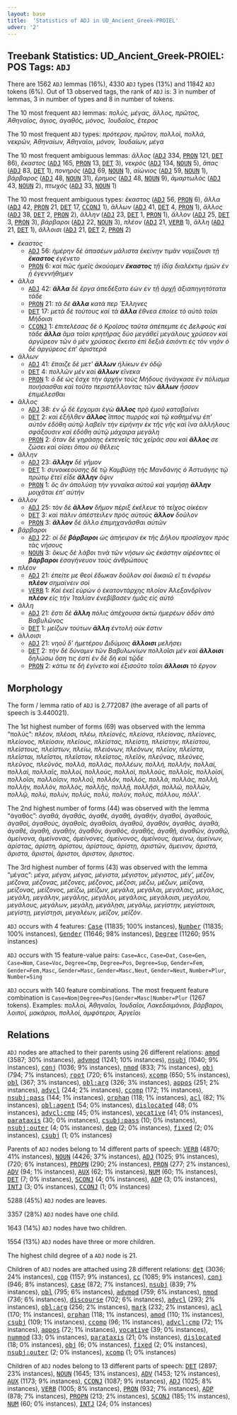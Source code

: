 ```yaml
---
layout: base
title:  'Statistics of ADJ in UD_Ancient_Greek-PROIEL'
udver: '2'
---
```


## Treebank Statistics: UD_Ancient_Greek-PROIEL: POS Tags: `ADJ`

There are 1562 `ADJ` lemmas (16%), 4330 `ADJ` types (13%) and 11842 `ADJ` tokens (6%).
Out of 13 observed tags, the rank of `ADJ` is: 3 in number of lemmas, 3 in number of types and 8 in number of tokens.

The 10 most frequent `ADJ` lemmas: <em>πολύς, μέγας, ἄλλος, πρῶτος, Ἀθηναῖος, ἅγιος, ἀγαθός, μόνος, Ἰουδαῖος, ἕτερος</em>

The 10 most frequent `ADJ` types:  <em>πρότερον, πρῶτον, πολλοὶ, πολλὰ, νεκρῶν, Ἀθηναίων, Ἀθηναῖοι, μόνον, Ἰουδαίων, μέγα</em>

The 10 most frequent ambiguous lemmas: <em>ἄλλος</em> (<tt><a href="grc_proiel-pos-ADJ.html">ADJ</a></tt> 334, <tt><a href="grc_proiel-pos-PRON.html">PRON</a></tt> 121, <tt><a href="grc_proiel-pos-DET.html">DET</a></tt> 86), <em>ἕκαστος</em> (<tt><a href="grc_proiel-pos-ADJ.html">ADJ</a></tt> 165, <tt><a href="grc_proiel-pos-PRON.html">PRON</a></tt> 13, <tt><a href="grc_proiel-pos-DET.html">DET</a></tt> 3), <em>νεκρός</em> (<tt><a href="grc_proiel-pos-ADJ.html">ADJ</a></tt> 134, <tt><a href="grc_proiel-pos-NOUN.html">NOUN</a></tt> 5), <em>ἅπας</em> (<tt><a href="grc_proiel-pos-ADJ.html">ADJ</a></tt> 83, <tt><a href="grc_proiel-pos-DET.html">DET</a></tt> 1), <em>πονηρός</em> (<tt><a href="grc_proiel-pos-ADJ.html">ADJ</a></tt> 69, <tt><a href="grc_proiel-pos-NOUN.html">NOUN</a></tt> 1), <em>αἰώνιος</em> (<tt><a href="grc_proiel-pos-ADJ.html">ADJ</a></tt> 59, <tt><a href="grc_proiel-pos-NOUN.html">NOUN</a></tt> 1), <em>βάρβαρος</em> (<tt><a href="grc_proiel-pos-ADJ.html">ADJ</a></tt> 48, <tt><a href="grc_proiel-pos-NOUN.html">NOUN</a></tt> 31), <em>ἔρημος</em> (<tt><a href="grc_proiel-pos-ADJ.html">ADJ</a></tt> 48, <tt><a href="grc_proiel-pos-NOUN.html">NOUN</a></tt> 9), <em>ἁμαρτωλός</em> (<tt><a href="grc_proiel-pos-ADJ.html">ADJ</a></tt> 43, <tt><a href="grc_proiel-pos-NOUN.html">NOUN</a></tt> 2), <em>πτωχός</em> (<tt><a href="grc_proiel-pos-ADJ.html">ADJ</a></tt> 33, <tt><a href="grc_proiel-pos-NOUN.html">NOUN</a></tt> 1)

The 10 most frequent ambiguous types:  <em>ἕκαστος</em> (<tt><a href="grc_proiel-pos-ADJ.html">ADJ</a></tt> 56, <tt><a href="grc_proiel-pos-PRON.html">PRON</a></tt> 6), <em>ἄλλα</em> (<tt><a href="grc_proiel-pos-ADJ.html">ADJ</a></tt> 42, <tt><a href="grc_proiel-pos-PRON.html">PRON</a></tt> 21, <tt><a href="grc_proiel-pos-DET.html">DET</a></tt> 17, <tt><a href="grc_proiel-pos-CCONJ.html">CCONJ</a></tt> 1), <em>ἄλλων</em> (<tt><a href="grc_proiel-pos-ADJ.html">ADJ</a></tt> 41, <tt><a href="grc_proiel-pos-DET.html">DET</a></tt> 4, <tt><a href="grc_proiel-pos-PRON.html">PRON</a></tt> 1), <em>ἄλλος</em> (<tt><a href="grc_proiel-pos-ADJ.html">ADJ</a></tt> 38, <tt><a href="grc_proiel-pos-DET.html">DET</a></tt> 2, <tt><a href="grc_proiel-pos-PRON.html">PRON</a></tt> 2), <em>ἄλλην</em> (<tt><a href="grc_proiel-pos-ADJ.html">ADJ</a></tt> 23, <tt><a href="grc_proiel-pos-DET.html">DET</a></tt> 1, <tt><a href="grc_proiel-pos-PRON.html">PRON</a></tt> 1), <em>ἄλλον</em> (<tt><a href="grc_proiel-pos-ADJ.html">ADJ</a></tt> 25, <tt><a href="grc_proiel-pos-DET.html">DET</a></tt> 3, <tt><a href="grc_proiel-pos-PRON.html">PRON</a></tt> 3), <em>βάρβαροι</em> (<tt><a href="grc_proiel-pos-ADJ.html">ADJ</a></tt> 22, <tt><a href="grc_proiel-pos-NOUN.html">NOUN</a></tt> 3), <em>πλέον</em> (<tt><a href="grc_proiel-pos-ADJ.html">ADJ</a></tt> 21, <tt><a href="grc_proiel-pos-VERB.html">VERB</a></tt> 1), <em>ἄλλη</em> (<tt><a href="grc_proiel-pos-ADJ.html">ADJ</a></tt> 21, <tt><a href="grc_proiel-pos-DET.html">DET</a></tt> 1), <em>ἄλλοισι</em> (<tt><a href="grc_proiel-pos-ADJ.html">ADJ</a></tt> 21, <tt><a href="grc_proiel-pos-DET.html">DET</a></tt> 2, <tt><a href="grc_proiel-pos-PRON.html">PRON</a></tt> 2)


* <em>ἕκαστος</em>
  * <tt><a href="grc_proiel-pos-ADJ.html">ADJ</a></tt> 56: <em>ἡμέρην δὲ ἁπασέων μάλιστα ἐκείνην τιμᾶν νομίζουσι τῇ <b>ἕκαστος</b> ἐγένετο</em>
  * <tt><a href="grc_proiel-pos-PRON.html">PRON</a></tt> 6: <em>καὶ πῶς ἡμεῖς ἀκούομεν <b>ἕκαστος</b> τῇ ἰδίᾳ διαλέκτῳ ἡμῶν ἐν ᾗ ἐγεννήθημεν</em>
* <em>ἄλλα</em>
  * <tt><a href="grc_proiel-pos-ADJ.html">ADJ</a></tt> 42: <em><b>ἄλλα</b> δὲ ἔργα ἀπεδέξατο ἐὼν ἐν τῇ ἀρχῇ ἀξιαπηγητότατα τάδε</em>
  * <tt><a href="grc_proiel-pos-PRON.html">PRON</a></tt> 21: <em>τὰ δὲ <b>ἄλλα</b> κατά περ Ἕλληνες</em>
  * <tt><a href="grc_proiel-pos-DET.html">DET</a></tt> 17: <em>μετὰ δὲ τούτους καὶ τὰ <b>ἄλλα</b> ἔθνεα ἐποίεε τὸ αὐτὸ τοῖσι Μήδοισι</em>
  * <tt><a href="grc_proiel-pos-CCONJ.html">CCONJ</a></tt> 1: <em>ἐπιτελέσας δὲ ὁ Κροῖσος ταῦτα ἀπέπεμπε ἐς Δελφούς καὶ τάδε <b>ἄλλα</b> ἅμα τοῖσι κρητῆρας δύο μεγάθεϊ μεγάλους χρύσεον καὶ ἀργύρεον τῶν ὁ μὲν χρύσεος ἔκειτο ἐπὶ δεξιὰ ἐσιόντι ἐς τὸν νηόν ὁ δὲ ἀργύρεος ἐπ’ ἀριστερά</em>
* <em>ἄλλων</em>
  * <tt><a href="grc_proiel-pos-ADJ.html">ADJ</a></tt> 41: <em>ἔπαιζε δὲ μετ’ <b>ἄλλων</b> ἡλίκων ἐν ὁδῷ</em>
  * <tt><a href="grc_proiel-pos-DET.html">DET</a></tt> 4: <em>πολλῶν μὲν καὶ <b>ἄλλων</b> εἵνεκα</em>
  * <tt><a href="grc_proiel-pos-PRON.html">PRON</a></tt> 1: <em>ὁ δὲ ὡς ἔσχε τὴν ἀρχήν τοὺς Μήδους ἠνάγκασε ἓν πόλισμα ποιήσασθαι καὶ τοῦτο περιστέλλοντας τῶν <b>ἄλλων</b> ἧσσον ἐπιμέλεσθαι</em>
* <em>ἄλλος</em>
  * <tt><a href="grc_proiel-pos-ADJ.html">ADJ</a></tt> 38: <em>ἐν ᾧ δὲ ἔρχομαι ἐγὼ <b>ἄλλος</b> πρὸ ἐμοῦ καταβαίνει</em>
  * <tt><a href="grc_proiel-pos-DET.html">DET</a></tt> 2: <em>καὶ ἐξῆλθεν <b>ἄλλος</b> ἵππος πυρρός καὶ τῷ καθημένῳ ἐπ’ αὐτὸν ἐδόθη αὐτῷ λαβεῖν τὴν εἰρήνην ἐκ τῆς γῆς καὶ ἵνα ἀλλήλους σφάξουσιν καὶ ἐδόθη αὐτῷ μάχαιρα μεγάλη</em>
  * <tt><a href="grc_proiel-pos-PRON.html">PRON</a></tt> 2: <em>ὅταν δὲ γηράσῃς ἐκτενεῖς τὰς χεῖράς σου καὶ <b>ἄλλος</b> σε ζώσει καὶ οἴσει ὅπου οὐ θέλεις</em>
* <em>ἄλλην</em>
  * <tt><a href="grc_proiel-pos-ADJ.html">ADJ</a></tt> 23: <em><b>ἄλλην</b> δὲ γῆμον</em>
  * <tt><a href="grc_proiel-pos-DET.html">DET</a></tt> 1: <em>συνοικεούσης δὲ τῷ Καμβύσῃ τῆς Μανδάνης ὁ Ἀστυάγης τῷ πρώτῳ ἔτεϊ εἶδε <b>ἄλλην</b> ὄψιν</em>
  * <tt><a href="grc_proiel-pos-PRON.html">PRON</a></tt> 1: <em>ὃς ἂν ἀπολύσῃ τὴν γυναῖκα αὐτοῦ καὶ γαμήσῃ <b>ἄλλην</b> μοιχᾶται ἐπ’ αὐτήν</em>
* <em>ἄλλον</em>
  * <tt><a href="grc_proiel-pos-ADJ.html">ADJ</a></tt> 25: <em>τὸν δὲ <b>ἄλλον</b> δῆμον πέριξ ἐκέλευε τὸ τεῖχος οἰκέειν</em>
  * <tt><a href="grc_proiel-pos-DET.html">DET</a></tt> 3: <em>καὶ πάλιν ἀπέστειλεν πρὸς αὐτοὺς <b>ἄλλον</b> δοῦλον</em>
  * <tt><a href="grc_proiel-pos-PRON.html">PRON</a></tt> 3: <em><b>ἄλλον</b> δὲ ἄλλο ἐπιμηχανᾶσθαι αὐτῶν</em>
* <em>βάρβαροι</em>
  * <tt><a href="grc_proiel-pos-ADJ.html">ADJ</a></tt> 22: <em>οἱ δὲ <b>βάρβαροι</b> ὡς ἀπήειραν ἐκ τῆς Δήλου προσῖσχον πρὸς τὰς νήσους</em>
  * <tt><a href="grc_proiel-pos-NOUN.html">NOUN</a></tt> 3: <em>ὅκως δὲ λάβοι τινὰ τῶν νήσων ὡς ἑκάστην αἱρέοντες οἱ <b>βάρβαροι</b> ἐσαγήνευον τοὺς ἀνθρώπους</em>
* <em>πλέον</em>
  * <tt><a href="grc_proiel-pos-ADJ.html">ADJ</a></tt> 21: <em>ἐπείτε με θεοὶ ἔδωκαν δοῦλον σοί δικαιῶ εἴ τι ἐνορέω <b>πλέον</b> σημαίνειν σοί</em>
  * <tt><a href="grc_proiel-pos-VERB.html">VERB</a></tt> 1: <em>Καὶ ἐκεῖ εὑρὼν ὁ ἑκατοντάρχης πλοῖον Ἀλεξανδρῖνον <b>πλέον</b> εἰς τὴν Ἰταλίαν ἐνεβίβασεν ἡμᾶς εἰς αὐτό</em>
* <em>ἄλλη</em>
  * <tt><a href="grc_proiel-pos-ADJ.html">ADJ</a></tt> 21: <em>ἔστι δὲ <b>ἄλλη</b> πόλις ἀπέχουσα ὀκτὼ ἡμερέων ὁδὸν ἀπὸ Βαβυλῶνος</em>
  * <tt><a href="grc_proiel-pos-DET.html">DET</a></tt> 1: <em>μείζων τούτων <b>ἄλλη</b> ἐντολὴ οὐκ ἔστιν</em>
* <em>ἄλλοισι</em>
  * <tt><a href="grc_proiel-pos-ADJ.html">ADJ</a></tt> 21: <em>νηοῦ δ’ ἡμετέρου Διδύμοις <b>ἄλλοισι</b> μελήσει</em>
  * <tt><a href="grc_proiel-pos-DET.html">DET</a></tt> 2: <em>τὴν δὲ δύναμιν τῶν Βαβυλωνίων πολλοῖσι μὲν καὶ <b>ἄλλοισι</b> δηλώσω ὅση τις ἐστί ἐν δὲ δὴ καὶ τῷδε</em>
  * <tt><a href="grc_proiel-pos-PRON.html">PRON</a></tt> 2: <em>κάτω τε δὴ ἐγίνετο καὶ ἐξισοῦτο τοῖσι <b>ἄλλοισι</b> τὸ ἔργον</em>

## Morphology

The form / lemma ratio of `ADJ` is 2.772087 (the average of all parts of speech is 3.440021).

The 1st highest number of forms (69) was observed with the lemma “πολύς”: <em>πλέον, πλέοσι, πλέω, πλείονές, πλείονα, πλείονας, πλείονες, πλείονος, πλείοσιν, πλείους, πλείστας, πλείστη, πλείστην, πλείστου, πλείστους, πλείστων, πλείω, πλειόνων, πλεόνων, πλεῖον, πλεῖστα, πλεῖσται, πλεῖστοι, πλεῖστον, πλεῖστος, πλεῖόν, πλεῦνας, πλεῦνες, πλεῦνος, πλεῦνός, πολλά, πολλάς, πολλέων, πολλή, πολλήν, πολλαί, πολλαὶ, πολλαῖς, πολλοί, πολλούς, πολλοὶ, πολλοὺς, πολλοῖς, πολλοῖσί, πολλοῖσι, πολλοῖσιν, πολλοῦ, πολλόν, πολλός, πολλὰ, πολλὰς, πολλὴ, πολλὴν, πολλὸν, πολλὸς, πολλῆς, πολλῇ, πολλῇσι, πολλῶ, πολλῶν, πολλῷ, πολύ, πολύν, πολύς, πολὺ, πολὺν, πολὺς, πόλλου, πόλλ’</em>.

The 2nd highest number of forms (44) was observed with the lemma “ἀγαθός”: <em>ἀγαθά, ἀγαθάς, ἀγαθέ, ἀγαθή, ἀγαθήν, ἀγαθοί, ἀγαθούς, ἀγαθοὶ, ἀγαθοὺς, ἀγαθοῖς, ἀγαθοῖσι, ἀγαθοῦ, ἀγαθόν, ἀγαθός, ἀγαθὰ, ἀγαθὲ, ἀγαθὴ, ἀγαθὴν, ἀγαθὸν, ἀγαθὸς, ἀγαθῆς, ἀγαθῇ, ἀγαθῶν, ἀγαθῷ, ἀμείνονα, ἀμείνονας, ἀμείνονες, ἀμείνονος, ἀμείνους, ἀμείνω, ἀμείνων, ἀρίστας, ἀρίστη, ἀρίστου, ἀρίστους, ἀρίστῃ, ἀριστῶν, ἄμεινον, ἄριστά, ἄριστα, ἄριστοί, ἄριστοι, ἄριστον, ἄριστος</em>.

The 3rd highest number of forms (43) was observed with the lemma “μέγας”: <em>μέγα, μέγαν, μέγας, μέγιστα, μέγιστον, μέγιστος, μέγ’, μέζον, μέζονα, μέζονας, μέζονες, μέζονος, μέζοσι, μέζω, μέζων, μείζονα, μείζονας, μείζονος, μείζω, μείζων, μεγάλα, μεγάλαι, μεγάλαις, μεγάλας, μεγάλη, μεγάλην, μεγάλης, μεγάλοι, μεγάλοις, μεγάλοισι, μεγάλου, μεγάλους, μεγάλων, μεγάλῃ, μεγάλῃσι, μεγάλῳ, μεγίστην, μεγίστοισι, μεγίστῃ, μεγίστῃσι, μεγαλέων, μεῖζον, μεῖζόν</em>.

`ADJ` occurs with 4 features: <tt><a href="grc_proiel-feat-Case.html">Case</a></tt> (11835; 100% instances), <tt><a href="grc_proiel-feat-Number.html">Number</a></tt> (11835; 100% instances), <tt><a href="grc_proiel-feat-Gender.html">Gender</a></tt> (11646; 98% instances), <tt><a href="grc_proiel-feat-Degree.html">Degree</a></tt> (11260; 95% instances)

`ADJ` occurs with 15 feature-value pairs: `Case=Acc`, `Case=Dat`, `Case=Gen`, `Case=Nom`, `Case=Voc`, `Degree=Cmp`, `Degree=Pos`, `Degree=Sup`, `Gender=Fem`, `Gender=Fem,Masc`, `Gender=Masc`, `Gender=Masc,Neut`, `Gender=Neut`, `Number=Plur`, `Number=Sing`

`ADJ` occurs with 140 feature combinations.
The most frequent feature combination is `Case=Nom|Degree=Pos|Gender=Masc|Number=Plur` (1267 tokens).
Examples: <em>πολλοὶ, Ἀθηναῖοι, Ἰουδαῖοι, Λακεδαιμόνιοι, βάρβαροι, λοιποὶ, μακάριοι, πολλοί, ἀμφότεροι, Ἀργεῖοι</em>


## Relations

`ADJ` nodes are attached to their parents using 26 different relations: <tt><a href="grc_proiel-dep-amod.html">amod</a></tt> (3587; 30% instances), <tt><a href="grc_proiel-dep-advmod.html">advmod</a></tt> (1241; 10% instances), <tt><a href="grc_proiel-dep-nsubj.html">nsubj</a></tt> (1040; 9% instances), <tt><a href="grc_proiel-dep-conj.html">conj</a></tt> (1036; 9% instances), <tt><a href="grc_proiel-dep-nmod.html">nmod</a></tt> (833; 7% instances), <tt><a href="grc_proiel-dep-obj.html">obj</a></tt> (794; 7% instances), <tt><a href="grc_proiel-dep-root.html">root</a></tt> (720; 6% instances), <tt><a href="grc_proiel-dep-xcomp.html">xcomp</a></tt> (650; 5% instances), <tt><a href="grc_proiel-dep-obl.html">obl</a></tt> (367; 3% instances), <tt><a href="grc_proiel-dep-obl-arg.html">obl:arg</a></tt> (326; 3% instances), <tt><a href="grc_proiel-dep-appos.html">appos</a></tt> (251; 2% instances), <tt><a href="grc_proiel-dep-advcl.html">advcl</a></tt> (244; 2% instances), <tt><a href="grc_proiel-dep-ccomp.html">ccomp</a></tt> (172; 1% instances), <tt><a href="grc_proiel-dep-nsubj-pass.html">nsubj:pass</a></tt> (144; 1% instances), <tt><a href="grc_proiel-dep-orphan.html">orphan</a></tt> (118; 1% instances), <tt><a href="grc_proiel-dep-acl.html">acl</a></tt> (82; 1% instances), <tt><a href="grc_proiel-dep-obl-agent.html">obl:agent</a></tt> (54; 0% instances), <tt><a href="grc_proiel-dep-dislocated.html">dislocated</a></tt> (48; 0% instances), <tt><a href="grc_proiel-dep-advcl-cmp.html">advcl:cmp</a></tt> (45; 0% instances), <tt><a href="grc_proiel-dep-vocative.html">vocative</a></tt> (41; 0% instances), <tt><a href="grc_proiel-dep-parataxis.html">parataxis</a></tt> (30; 0% instances), <tt><a href="grc_proiel-dep-csubj-pass.html">csubj:pass</a></tt> (10; 0% instances), <tt><a href="grc_proiel-dep-nsubj-outer.html">nsubj:outer</a></tt> (4; 0% instances), <tt><a href="grc_proiel-dep-dep.html">dep</a></tt> (2; 0% instances), <tt><a href="grc_proiel-dep-fixed.html">fixed</a></tt> (2; 0% instances), <tt><a href="grc_proiel-dep-csubj.html">csubj</a></tt> (1; 0% instances)

Parents of `ADJ` nodes belong to 14 different parts of speech: <tt><a href="grc_proiel-pos-VERB.html">VERB</a></tt> (4870; 41% instances), <tt><a href="grc_proiel-pos-NOUN.html">NOUN</a></tt> (4426; 37% instances), <tt><a href="grc_proiel-pos-ADJ.html">ADJ</a></tt> (1025; 9% instances),  (720; 6% instances), <tt><a href="grc_proiel-pos-PROPN.html">PROPN</a></tt> (290; 2% instances), <tt><a href="grc_proiel-pos-PRON.html">PRON</a></tt> (277; 2% instances), <tt><a href="grc_proiel-pos-ADV.html">ADV</a></tt> (94; 1% instances), <tt><a href="grc_proiel-pos-AUX.html">AUX</a></tt> (62; 1% instances), <tt><a href="grc_proiel-pos-NUM.html">NUM</a></tt> (60; 1% instances), <tt><a href="grc_proiel-pos-DET.html">DET</a></tt> (7; 0% instances), <tt><a href="grc_proiel-pos-SCONJ.html">SCONJ</a></tt> (4; 0% instances), <tt><a href="grc_proiel-pos-ADP.html">ADP</a></tt> (3; 0% instances), <tt><a href="grc_proiel-pos-INTJ.html">INTJ</a></tt> (3; 0% instances), <tt><a href="grc_proiel-pos-CCONJ.html">CCONJ</a></tt> (1; 0% instances)

5288 (45%) `ADJ` nodes are leaves.

3357 (28%) `ADJ` nodes have one child.

1643 (14%) `ADJ` nodes have two children.

1554 (13%) `ADJ` nodes have three or more children.

The highest child degree of a `ADJ` node is 21.

Children of `ADJ` nodes are attached using 28 different relations: <tt><a href="grc_proiel-dep-det.html">det</a></tt> (3036; 24% instances), <tt><a href="grc_proiel-dep-cop.html">cop</a></tt> (1157; 9% instances), <tt><a href="grc_proiel-dep-cc.html">cc</a></tt> (1085; 9% instances), <tt><a href="grc_proiel-dep-conj.html">conj</a></tt> (946; 8% instances), <tt><a href="grc_proiel-dep-case.html">case</a></tt> (872; 7% instances), <tt><a href="grc_proiel-dep-nsubj.html">nsubj</a></tt> (839; 7% instances), <tt><a href="grc_proiel-dep-obl.html">obl</a></tt> (795; 6% instances), <tt><a href="grc_proiel-dep-advmod.html">advmod</a></tt> (759; 6% instances), <tt><a href="grc_proiel-dep-nmod.html">nmod</a></tt> (736; 6% instances), <tt><a href="grc_proiel-dep-discourse.html">discourse</a></tt> (702; 6% instances), <tt><a href="grc_proiel-dep-advcl.html">advcl</a></tt> (293; 2% instances), <tt><a href="grc_proiel-dep-obl-arg.html">obl:arg</a></tt> (256; 2% instances), <tt><a href="grc_proiel-dep-mark.html">mark</a></tt> (232; 2% instances), <tt><a href="grc_proiel-dep-acl.html">acl</a></tt> (170; 1% instances), <tt><a href="grc_proiel-dep-orphan.html">orphan</a></tt> (118; 1% instances), <tt><a href="grc_proiel-dep-amod.html">amod</a></tt> (110; 1% instances), <tt><a href="grc_proiel-dep-csubj.html">csubj</a></tt> (109; 1% instances), <tt><a href="grc_proiel-dep-ccomp.html">ccomp</a></tt> (96; 1% instances), <tt><a href="grc_proiel-dep-advcl-cmp.html">advcl:cmp</a></tt> (72; 1% instances), <tt><a href="grc_proiel-dep-appos.html">appos</a></tt> (72; 1% instances), <tt><a href="grc_proiel-dep-vocative.html">vocative</a></tt> (39; 0% instances), <tt><a href="grc_proiel-dep-nummod.html">nummod</a></tt> (33; 0% instances), <tt><a href="grc_proiel-dep-parataxis.html">parataxis</a></tt> (21; 0% instances), <tt><a href="grc_proiel-dep-dislocated.html">dislocated</a></tt> (18; 0% instances), <tt><a href="grc_proiel-dep-obj.html">obj</a></tt> (6; 0% instances), <tt><a href="grc_proiel-dep-fixed.html">fixed</a></tt> (2; 0% instances), <tt><a href="grc_proiel-dep-nsubj-outer.html">nsubj:outer</a></tt> (2; 0% instances), <tt><a href="grc_proiel-dep-xcomp.html">xcomp</a></tt> (1; 0% instances)

Children of `ADJ` nodes belong to 13 different parts of speech: <tt><a href="grc_proiel-pos-DET.html">DET</a></tt> (2897; 23% instances), <tt><a href="grc_proiel-pos-NOUN.html">NOUN</a></tt> (1645; 13% instances), <tt><a href="grc_proiel-pos-ADV.html">ADV</a></tt> (1453; 12% instances), <tt><a href="grc_proiel-pos-AUX.html">AUX</a></tt> (1173; 9% instances), <tt><a href="grc_proiel-pos-CCONJ.html">CCONJ</a></tt> (1087; 9% instances), <tt><a href="grc_proiel-pos-ADJ.html">ADJ</a></tt> (1025; 8% instances), <tt><a href="grc_proiel-pos-VERB.html">VERB</a></tt> (1005; 8% instances), <tt><a href="grc_proiel-pos-PRON.html">PRON</a></tt> (932; 7% instances), <tt><a href="grc_proiel-pos-ADP.html">ADP</a></tt> (878; 7% instances), <tt><a href="grc_proiel-pos-PROPN.html">PROPN</a></tt> (213; 2% instances), <tt><a href="grc_proiel-pos-SCONJ.html">SCONJ</a></tt> (185; 1% instances), <tt><a href="grc_proiel-pos-NUM.html">NUM</a></tt> (60; 0% instances), <tt><a href="grc_proiel-pos-INTJ.html">INTJ</a></tt> (24; 0% instances)


